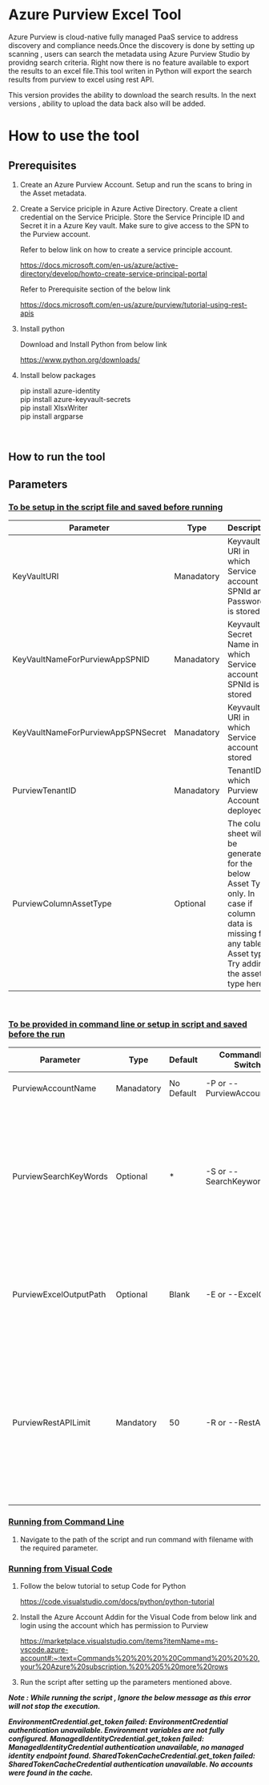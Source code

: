 # Azure Purview Excel Tool

Azure Purview is cloud-native fully managed PaaS service to address discovery and compliance needs.Once the discovery is done by setting up scanning , users can search the metadata using Azure Purview Studio by providng search criteria. Right now there is no feature available to export the results to an excel file.This tool writen in Python will export the search results from purview to excel using rest API.

This version provides the ability to download the search results. In the next  versions , ability to upload the data back also will be added.

# How to use the tool
## Prerequisites

1) Create an Azure Purview Account. Setup and run the scans to bring in the Asset metadata.

2) Create a Service priciple in Azure Active Directory. Create a client credential on the Service Priciple. Store the Service Principle ID and Secret it in a Azure Key vault. Make sure to give access to the SPN to the Purview account.

    Refer to below link on how to create a service principle account.

    https://docs.microsoft.com/en-us/azure/active-directory/develop/howto-create-service-principal-portal


    Refer to Prerequisite section of the below link

    https://docs.microsoft.com/en-us/azure/purview/tutorial-using-rest-apis


3) Install python 

    Download and Install Python from below link

    https://www.python.org/downloads/

4) Install below packages

    pip install azure-identity<br/>
    pip install azure-keyvault-secrets<br/>
    pip install XlsxWriter<br/>
    pip install argparse

<br/>

## How to run the tool

## Parameters

### <ins>To be setup in the script file and saved before running</ins>

|Parameter|Type|Description|
|----------|----|-----------|
|KeyVaultURI|Manadatory|Keyvault URI in which Service account SPNId and Password is stored|
|KeyVaultNameForPurviewAppSPNID|Manadatory|Keyvault Secret Name in which Service account SPNId is stored|
|KeyVaultNameForPurviewAppSPNSecret|Manadatory|Keyvault URI in which Service account is stored|
|PurviewTenantID|Manadatory|TenantID in which Purview Account is deployed|
|PurviewColumnAssetType|Optional|The column sheet will be generated for the below Asset Type only. In case if column data is missing for any table Asset type , Try adding the asset type here.|

<br/>


### <ins>To be provided in command line or setup in script and saved before the run</ins>

|Parameter|Type|Default|CommandLine Switch                    |Description|
|----------|----|----|--------------|-----------|
|PurviewAccountName|Manadatory|No Default|-P or --PurviewAccountName|Purview Account Name|
|PurviewSearchKeyWords|Optional|*|-S or --SearchKeyword |Keywords to be searched. Mutiple Keywords can be provided comma seperated. Use * for search all.If left Blank , * will be used|
|PurviewExcelOutputPath|Optional|Blank|-E or --ExcelOutPath|Path in which Excel Output to be return. If left blank , Will be written to current path|
|PurviewRestAPILimit|Mandatory|50|-R or --RestAPILimit|This is API limit to send guids as bulk to get the entity details. Incase if the Entitites API is very slow or failing this can be made as a lower number.|

### <ins> Running from Command Line </ins>

1) Navigate to the path of the script and run command with filename with the required parameter.

### <ins> Running from Visual Code </ins>

1) Follow the below tutorial to setup Code for Python

    https://code.visualstudio.com/docs/python/python-tutorial

2) Install the Azure Account Addin for the Visual Code from below link and login using the account which has permission to Purview

    https://marketplace.visualstudio.com/items?itemName=ms-vscode.azure-account#:~:text=Commands%20%20%20%20Command%20%20%20,your%20Azure%20subscription.%20%205%20more%20rows

3) Run the script after setting up the parameters mentioned above.


***Note : While running the script , Ignore the below message as this error will not stop the execution.***

***EnvironmentCredential.get_token failed: EnvironmentCredential authentication unavailable. Environment variables are not fully configured.
ManagedIdentityCredential.get_token failed: ManagedIdentityCredential authentication unavailable, no managed identity endpoint found.
SharedTokenCacheCredential.get_token failed: SharedTokenCacheCredential authentication unavailable. No accounts were found in the cache.*** 


